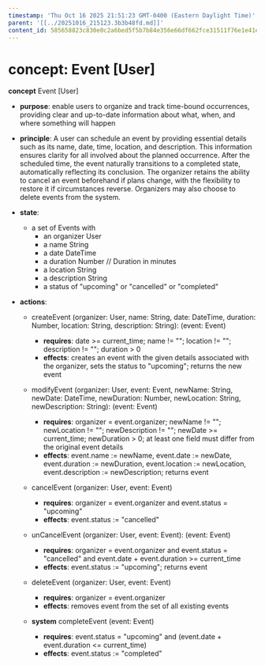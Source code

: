 ```yaml
---
timestamp: 'Thu Oct 16 2025 21:51:23 GMT-0400 (Eastern Daylight Time)'
parent: '[[../20251016_215123.3b3b48fd.md]]'
content_id: 585658823c830e0c2a6bed5f5b7b84e356e66df662fce31511f76e1e41e2ffc5
---
```


# concept: Event \[User]

**concept** Event \[User]

* **purpose**: enable users to organize and track time-bound occurrences, providing clear and up-to-date information about what, when, and where something will happen

* **principle**: A user can schedule an event by providing essential details such as its name, date, time, location, and description. This information ensures clarity for all involved about the planned occurrence. After the scheduled time, the event naturally transitions to a completed state, automatically reflecting its conclusion. The organizer retains the ability to cancel an event beforehand if plans change, with the flexibility to restore it if circumstances reverse. Organizers may also choose to delete events from the system.

* **state**:
  * a set of Events with
    * an organizer User
    * a name String
    * a date DateTime
    * a duration Number // Duration in minutes
    * a location String
    * a description String
    * a status of "upcoming" or "cancelled" or "completed"

* **actions**:
  * createEvent (organizer: User, name: String, date: DateTime, duration: Number, location: String, description: String): (event: Event)
    * **requires**: date >= current\_time; name != ""; location != ""; description != ""; duration > 0
    * **effects**: creates an event with the given details associated with the organizer, sets the status to "upcoming"; returns the new event

  * modifyEvent (organizer: User, event: Event, newName: String, newDate: DateTime, newDuration: Number, newLocation: String, newDescription: String): (event: Event)
    * **requires**: organizer = event.organizer; newName != ""; newLocation != ""; newDescription != ""; newDate >= current\_time; newDuration > 0; at least one field must differ from the original event details
    * **effects**: event.name := newName, event.date := newDate, event.duration := newDuration, event.location := newLocation, event.description := newDescription; returns event

  * cancelEvent (organizer: User, event: Event)
    * **requires**: organizer = event.organizer and event.status = "upcoming"
    * **effects**: event.status := "cancelled"

  * unCancelEvent (organizer: User, event: Event): (event: Event)
    * **requires**: organizer = event.organizer and event.status = "cancelled" and event.date + event.duration >= current\_time
    * **effects**: event.status := "upcoming"; returns event

  * deleteEvent (organizer: User, event: Event)
    * **requires**: organizer = event.organizer
    * **effects**: removes event from the set of all existing events

  * **system** completeEvent (event: Event)
    * **requires**: event.status = "upcoming" and (event.date + event.duration <= current\_time)
    * **effects**: event.status := "completed"
